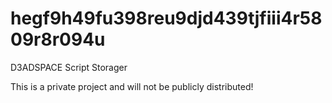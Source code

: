 # hegf9h49fu398reu9djd439tjfiii4r5809r8r094u
D3ADSPACE Script Storager

This is a private project and will not be publicly distributed!
